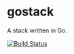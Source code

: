 gostack
=======

A stack written in Go.

[![Build Status](https://travis-ci.org/JackSpirou/gostack.svg?branch=master)](https://travis-ci.org/jackspirou/gostack)
